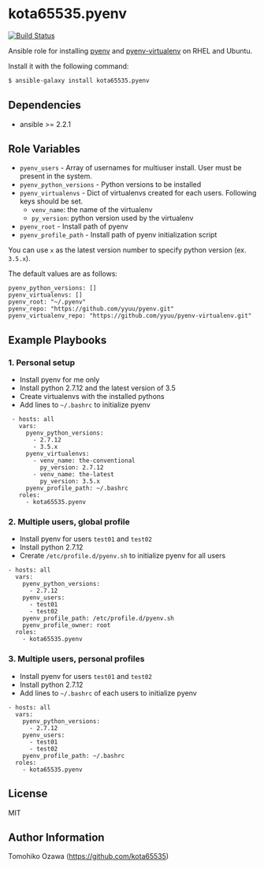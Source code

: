 kota65535.pyenv
============

[![Build Status](https://travis-ci.org/kota65535/ansible-role-pyenv.svg?branch=master)](https://travis-ci.org/kota65535/ansible-role-pyenv)

Ansible role for installing [pyenv](https://github.com/yyuu/pyenv) and [pyenv-virtualenv](https://github.com/yyuu/pyenv-virtualenv) on RHEL and Ubuntu.

Install it with the following command:

```bash
$ ansible-galaxy install kota65535.pyenv
```

Dependencies
------------

- ansible >= 2.2.1

Role Variables
--------------

* `pyenv_users` - Array of usernames for multiuser install. User must be present in the system.
* `pyenv_python_versions` - Python versions to be installed
* `pyenv_virtualenvs` - Dict of virtualenvs created for each users. Following keys should be set.
    * `venv_name`: the name of the virtualenv
    * `py_version`: python version used by the virtualenv
* `pyenv_root` - Install path of pyenv
* `pyenv_profile_path` - Install path of pyenv initialization script

You can use `x` as the latest version number to specify python version (ex. `3.5.x`).

The default values are as follows:

```
pyenv_python_versions: []
pyenv_virtualenvs: []
pyenv_root: "~/.pyenv"
pyenv_repo: "https://github.com/yyuu/pyenv.git"
pyenv_virtualenv_repo: "https://github.com/yyuu/pyenv-virtualenv.git"
```

Example Playbooks
-------------------------

### 1. Personal setup
- Install pyenv for me only
- Install python 2.7.12 and the latest version of 3.5
- Create virtualenvs with the installed pythons
- Add lines to `~/.bashrc` to initialize pyenv

```
 - hosts: all
   vars:
     pyenv_python_versions:
       - 2.7.12
       - 3.5.x
     pyenv_virtualenvs:
       - venv_name: the-conventional
         py_version: 2.7.12
       - venv_name: the-latest
         py_version: 3.5.x
     pyenv_profile_path: ~/.bashrc
   roles:
     - kota65535.pyenv
```

### 2. Multiple users, global profile
- Install pyenv for users `test01` and `test02`
- Install python 2.7.12
- Crerate `/etc/profile.d/pyenv.sh` to initialize pyenv for all users

```
- hosts: all
  vars:
    pyenv_python_versions:
      - 2.7.12
    pyenv_users:
      - test01
      - test02
    pyenv_profile_path: /etc/profile.d/pyenv.sh
    pyenv_profile_owner: root
  roles:
    - kota65535.pyenv
```

### 3. Multiple users, personal profiles
- Install pyenv for users `test01` and `test02`
- Install python 2.7.12
- Add lines to `~/.bashrc` of each users to initialize pyenv

```
- hosts: all
  vars:
    pyenv_python_versions:
      - 2.7.12
    pyenv_users:
      - test01
      - test02
    pyenv_profile_path: ~/.bashrc
  roles:
    - kota65535.pyenv
```


License
-------

MIT

Author Information
------------------

Tomohiko Ozawa (https://github.com/kota65535)
